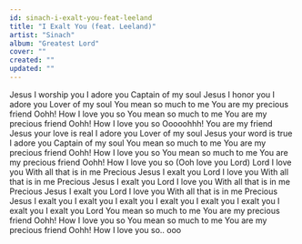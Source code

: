 ```yaml
---
id: sinach-i-exalt-you-feat-leeland
title: "I Exalt You (feat. Leeland)"
artist: "Sinach"
album: "Greatest Lord"
cover: ""
created: ""
updated: ""
---
```


Jesus
I worship you
I adore you
Captain of my soul
Jesus
I honor you
I adore you
Lover of my soul
You mean so much to me
You are my precious friend
Oohh! How I love you so
You mean so much to me
You are my precious friend
Oohh! How I love you so
Ooooohhh! You are my friend
Jesus your love is real
I adore you
Lover of my soul
Jesus your word is true
I adore you
Captain of my soul
You mean so much to me
You are my precious friend
Oohh! How I love you so
You mean so much to me
You are my precious friend
Oohh! How I love you so
(Ooh love you Lord)
Lord I love you
With all that is in me
Precious Jesus
I exalt you
Lord I love you
With all that is in me
Precious Jesus
I exalt you
Lord I love you
With all that is in me
Precious Jesus
I exalt you
Lord I love you
With all that is in me
Precious Jesus
I exalt you
I exalt you
I exalt you
I exalt you
I exalt you
I exalt you
I exalt you
I exalt you
Lord
You mean so much to me
You are my precious friend
Oohh! How I love you so
You mean so much to me
You are my precious friend
Oohh! How I love you so.. ooo